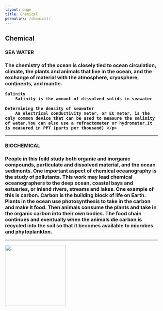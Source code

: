 ```yaml
---
layout: page
title: Chemical
permalink: /chemical/
---
```


<h2> Chemical </h2>

<h3> SEA WATER<h3>
    
  <p>  The chemistry of the ocean is closely tied to ocean circulation, climate, the plants and animals that live in the ocean, and the exchange of material with the atmosphere, cryosphere, continents, and mantle.
    
    Salinity
        Salinity is the amount of dissolved solids in seawater
        
    Determining the density of seawater
        An electrical conductivity meter, or EC meter, is the only common device that can be used to measure the salinity of water.You can also use a refractometer or hydrometer.It is measured in PPT (parts per thousand) </p>
<hr>
 <h3>BIOCHEMICAL <h3>
 <p>  People in this feild study both organic and inorganic compounds, particulate and dissolved material, and the ocean sediments.
    One important aspect of chemical oceanography is the study of pollutants. This work may lead chemical oceanographers to the deep ocean, coastal bays and estuaries, or inland rivers, streams and lakes.
    One example of this is carbon. Carbon is the building block of life on Earth. Plants in the ocean use photosynthesis to take in the carbon and make it food. Then animals consume the plants and take in the organic carbon into their own bodies. The food chain continues and eventually when the animals die carbon is recycled into the soil so that it becomes available to microbes and phytoplankton.</p> 

<hr>

<img src="oceanographytwo.jpg" width="200px" height="200px">

